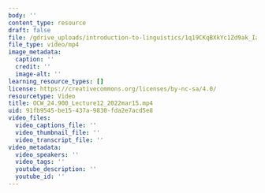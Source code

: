 ```yaml
---
body: ''
content_type: resource
draft: false
file: /gdrive_uploads/introduction-to-linguistics/1q19CKqBXkYc1Zd9ak_IanfaZYPlTjOJ7/ocw_24900_lecture12_2022mar15.mp4
file_type: video/mp4
image_metadata:
  caption: ''
  credit: ''
  image-alt: ''
learning_resource_types: []
license: https://creativecommons.org/licenses/by-nc-sa/4.0/
resourcetype: Video
title: OCW_24.900_Lecture12_2022mar15.mp4
uid: 91fb9545-be15-437a-9830-fda2e7acd5e8
video_files:
  video_captions_file: ''
  video_thumbnail_file: ''
  video_transcript_file: ''
video_metadata:
  video_speakers: ''
  video_tags: ''
  youtube_description: ''
  youtube_id: ''
---
```

